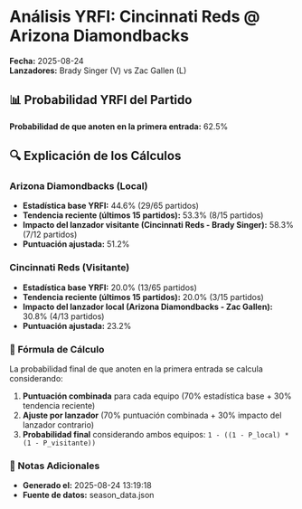 # Análisis YRFI: Cincinnati Reds @ Arizona Diamondbacks

**Fecha:** 2025-08-24  
**Lanzadores:** Brady Singer (V) vs Zac Gallen (L)

## 📊 Probabilidad YRFI del Partido

**Probabilidad de que anoten en la primera entrada:** 62.5%

## 🔍 Explicación de los Cálculos

### Arizona Diamondbacks (Local)
- **Estadística base YRFI:** 44.6% (29/65 partidos)
- **Tendencia reciente (últimos 15 partidos):** 53.3% (8/15 partidos)
- **Impacto del lanzador visitante (Cincinnati Reds - Brady Singer):** 58.3% (7/12 partidos)
- **Puntuación ajustada:** 51.2%

### Cincinnati Reds (Visitante)
- **Estadística base YRFI:** 20.0% (13/65 partidos)
- **Tendencia reciente (últimos 15 partidos):** 20.0% (3/15 partidos)
- **Impacto del lanzador local (Arizona Diamondbacks - Zac Gallen):** 30.8% (4/13 partidos)
- **Puntuación ajustada:** 23.2%

### 📝 Fórmula de Cálculo

La probabilidad final de que anoten en la primera entrada se calcula considerando:
1. **Puntuación combinada** para cada equipo (70% estadística base + 30% tendencia reciente)
2. **Ajuste por lanzador** (70% puntuación combinada + 30% impacto del lanzador contrario)
3. **Probabilidad final** considerando ambos equipos: `1 - ((1 - P_local) * (1 - P_visitante))`

### 📌 Notas Adicionales

- **Generado el:** 2025-08-24 13:19:18
- **Fuente de datos:** season_data.json
